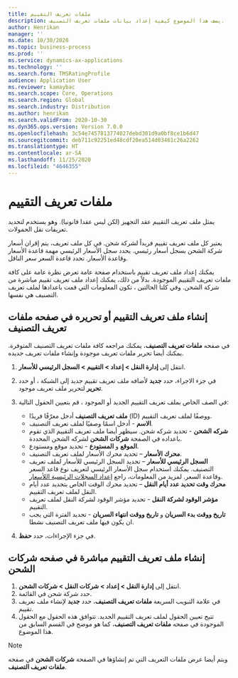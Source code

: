 ```yaml
---
title: ملفات تعريف التقييم
description: يصف هذا الموضوع كيفية إعداد بيانات ملفات تعريف التصنيف.
author: Henrikan
manager: ''
ms.date: 10/30/2020
ms.topic: business-process
ms.prod: ''
ms.service: dynamics-ax-applications
ms.technology: ''
ms.search.form: TMSRatingProfile
audience: Application User
ms.reviewer: kamaybac
ms.search.scope: Core, Operations
ms.search.region: Global
ms.search.industry: Distribution
ms.author: henrikan
ms.search.validFrom: 2020-10-30
ms.dyn365.ops.version: Version 7.0.0
ms.openlocfilehash: 3c54e7457813774027debd301d9a0bf8ce1b6d47
ms.sourcegitcommit: deb711c92251ed48cdf20ea514d03461c26a2262
ms.translationtype: HT
ms.contentlocale: ar-SA
ms.lasthandoff: 11/25/2020
ms.locfileid: "4646355"
---
```

# <a name="rating-profiles"></a>ملفات تعريف التقييم

يمثل ملف تعريف التقييم عقد التجهيز (لكن ليس عقدا قانونيا). وهو يستخدم لتحديد تعريفات نقل الحمولات. 

يعتبر كل ملف تعريف تقييم فريداً لشركة شحن. في كل ملف تعريف، يتم إقران أسعار شركة الشحن بسجل أسعار رئيسي. يحدد سجل الأسعار الرئيسي مهمة قاعدة الأسعار وقاعدة الأسعار. تحدد قاعدة السعر سعر الناقل.

يمكنك إعداد ملف تعريف تقييم باستخدام صفحة عامة تعرض نظرة عامة على كافة ملفات تعريف التقييم الموجودة. بدلاً من ذلك، يمكنك إعداد ملف تعريف تقييم مباشرة من شركة الشحن. وفي كلتا الحالتين ، تكون المعلومات التي قمت باعدادها لملف تعريف التصنيف هي نفسها.

## <a name="create-or-edit-a-rating-profile-on-the-rating-profiles-page"></a>إنشاء ملف تعريف التقييم أو تحريره في صفحه ملفات تعريف التصنيف

في صفحه **ملفات تعريف التصنيف**، يمكنك مراجعه كافة ملفات تعريف التصنيف المتوفرة. يمكنك أيضا تحرير ملفات تعريف موجودة وإنشاء ملفات تعريف جديده.

1. انتقل إلى **إدارة النقل \> إعداد \> التقييم‬ \> السجل الرئيسي للأسعار**.
1. في جزء الاجراء، حدد **جديد** لأضافه ملف تعريف تقييم جديد إلى الشبكة ، أو حدد **تحرير** لتحرير ملف تعريف موجود.
1. في الصف الخاص بملف تعريف التقييم الجديد أو الموجود ، قم بتعيين الحقول التالية:

    - **ملف تعريف التصنيف** أدخل معرّفًا فريدًا (ID) ووصفًا لملف تعريف التقييم.
    - **الاسم** - أدخل اسمًا وصفيًا لملف تعريف التصنيف.
    - **شركه الشحن** - تحديد شركه شحن. سيظهر أيضا ملف تعريف التقييم الذي تقوم باعداده في الصفحة **شركات الشحن** لشركه الشحن المحددة.
    - **الموقع** و **المستودع** - تحديد موقع ومستودع.
    - **محرك الأسعار** – تحديد محرك الأسعار لملف تعريف التصنيف.
    - **السجل الرئيسي للأسعار** – تحديد السجل الرئيسي للأسعار لملف تعريف التصنيف. يمكنك استخدام سجل الأسعار الرئيسي لتعريف نوع قاعد السعر وقاعدة السعر. لمزيد من المعلومات، راجع [إعداد السجلات الرئيسية اللأسعار‬‬‬‬](set-up-rate-masters.md).
    - **محرك وقت تحديد عدد أيام النقل** – تحديد محرك الوقت الخاص بتحديد عدد أيام النقل لملف تعريف التقييم.
    - **مؤشر الوقود لشركة النقل** - تحديد مؤشر الوقود لشركة النقل لملف تعريف التقييم.
    - **تاريخ ووقت بدء السريان** و **تاريخ ووقت انتهاء السريان** - تحديد الفترة التي يجب ان يكون فيها ملف تعريف التصنيف نشطا.

1. في جزء الإجراءات، حدد **حفظ**.

## <a name="create-a-rating-profile-directly-on-the-shipping-carriers-page"></a>إنشاء ملف تعريف التقييم مباشرة في صفحه شركات الشحن

1. انتقل إلى **إدارة النقل \> إعداد \> شركات النقل‬‬ \> شركات الشحن‬‬**.
1. حدد شركة شحن في القائمة.
1. في علامة التبويب السريعة **ملفات تعريف التصنيف**، حدد **جديد** لإنشاء ملف تعريف تقييم.
1. تتيح تعيين الحقول لملف تعريف التقييم الجديد. تتوافق هذه الحقول مع الحقول الموجودة في صفحه **ملفات تعريف التصنيف**، كما هو موضح في القسم السابق من هذا الموضوع.

> [!NOTE]
> ويتم أيضا عرض ملفات التعريف التي تم إنشاؤها في الصفحة **شركات الشحن** في صفحه **ملفات تعريف التصنيف**.
